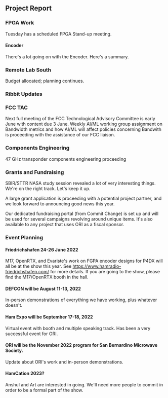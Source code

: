 ## Project Report

### FPGA Work

Tuesday has a scheduled FPGA Stand-up meeting. 

#### Encoder

There's a lot going on with the Encoder. Here's a summary. 

### Remote Lab South

Budget allocated; planning continues.

### Ribbit Updates

### FCC TAC 

Next full meeting of the FCC Technological Advisory Committee is early June with content due 3 June. Weekly AI/ML working group assignment on Bandwidth metrics and how AI/ML will affect policies concerning Bandwith is proceeding with the assistance of our FCC liaison.

### Components Engineering

47 GHz transponder components engineering proceeding

### Grants and Fundraising

SBIR/STTR NASA study session revealed a lot of very interesting things. We're on the right track. Let's keep it up.

A large grant application is proceeding with a potential project partner, and we look forward to announcing good news this year. 

Our dedicated fundraising portal (from Commit Change) is set up and will be used for several campaigns revolving around unique items. It's also available to any project that uses ORI as a fiscal sponsor. 

### Event Planning

#### Friedrichshafen 24-26 June 2022

M17, OpenRTX, and Evariste's work on FGPA encoder designs for P4DX will all be at the show this year. See https://www.hamradio-friedrichshafen.com/ for more details. If you are going to the show, please find the M17/OpenRTX booth in the hall. 

#### DEFCON will be August 11-13, 2022

In-person demonstrations of everything we have working, plus whatever doesn't. 

#### Ham Expo will be September 17-18, 2022

Virtual event with booth and multiple speaking track. Has been a very successful event for ORI. 

#### ORI will be the November 2022 program for San Bernardino Microwave Society. 

Update about ORI's work and in-person demonstrations. 

#### HamCation 2023?

Anshul and Art are interested in going. We'll need more people to commit in order to be a formal part of the show. 
